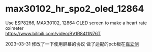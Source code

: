 # max30102_hr_spo2_oled_12864
Use ESP8266, MAX30102, 12864 OLED screen to make a heart rate oximeter  
https://www.bilibili.com/video/BV1R8411N76T

2023-03-31 修改了一下使用屏幕的协议 做了适配的pcb板在[嘉立创](https://oshwhub.com/mrlanyx/xin-lv-xue-yang-jian-ce-hw628-max30102-4pinssd1306)